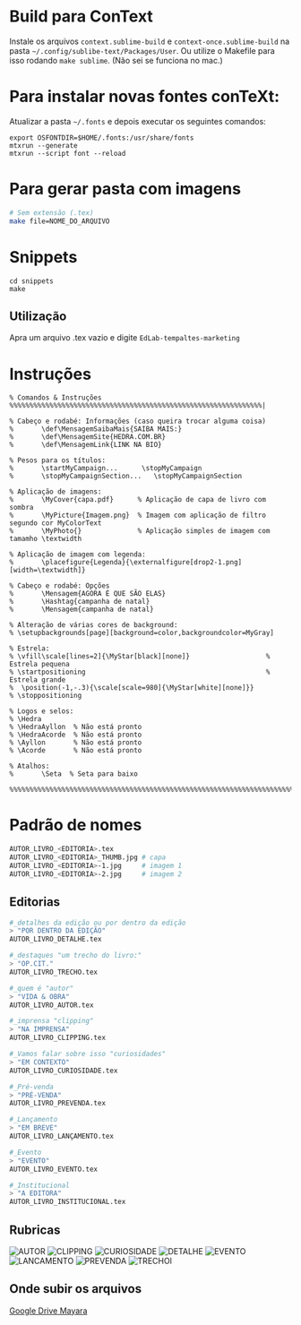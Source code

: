# Build para ConText

Instale os arquivos `context.sublime-build` e `context-once.sublime-build` na pasta `~/.config/sublibe-text/Packages/User`.
Ou utilize o Makefile para isso rodando `make sublime`. (Não sei se funciona no mac.) 


# Para instalar novas fontes conTeXt:

Atualizar a pasta `~/.fonts` e depois executar os seguintes comandos:

```
export OSFONTDIR=$HOME/.fonts:/usr/share/fonts
mtxrun --generate
mtxrun --script font --reload
```

# Para gerar pasta com imagens

```sh
# Sem extensão (.tex)
make file=NOME_DO_ARQUIVO
```

# Snippets

```
cd snippets
make 
```

## Utilização

Apra um arquivo .tex vazio e digite `EdLab-tempaltes-marketing` 


# Instruções

```
% Comandos & Instruções %%%%%%%%%%%%%%%%%%%%%%%%%%%%%%%%%%%%%%%%%%%%%%%%%%%%%%%%%%%%%%%|

% Cabeço e rodabé: Informações (caso queira trocar alguma coisa)
%       \def\MensagemSaibaMais{SAIBA MAIS:}
%       \def\MensagemSite{HEDRA.COM.BR}
%       \def\MensagemLink{LINK NA BIO}

% Pesos para os títulos:
%       \startMyCampaign...      \stopMyCampaign
%       \stopMyCampaignSection...   \stopMyCampaignSection

% Aplicação de imagens: 
%       \MyCover{capa.pdf}      % Aplicação de capa de livro com sombra
%       \MyPicture{Imagem.png}  % Imagem com aplicação de filtro segundo cor MyColorText
%       \MyPhoto{}              % Aplicação simples de imagem com tamamho \textwidth

% Aplicação de imagem com legenda:      
%       \placefigure{Legenda}{\externalfigure[drop2-1.png][width=\textwidth]}

% Cabeço e rodabé: Opções
%       \Mensagem{AGORA É QUE SÃO ELAS}
%       \Hashtag{campanha de natal}
%       \Mensagem{campanha de natal}

% Alteração de várias cores de background:
% \setupbackgrounds[page][background=color,backgroundcolor=MyGray]

% Estrela: 
% \vfill\scale[lines=2]{\MyStar[black][none]}                   % Estrela pequena  
% \startpositioning                                             % Estrela grande
%  \position(-1,-.3){\scale[scale=980]{\MyStar[white][none]}}
% \stoppositioning

% Logos e selos:                
% \Hedra
% \HedraAyllon  % Não está pronto
% \HedraAcorde  % Não está pronto
% \Ayllon       % Não está pronto
% \Acorde       % Não está pronto

% Atalhos:                      
%       \Seta  % Seta para baixo

%%%%%%%%%%%%%%%%%%%%%%%%%%%%%%%%%%%%%%%%%%%%%%%%%%%%%%%%%%%%%%%%%%%%%%%%%%%%%%%%%%%%%%%|
```


# Padrão de nomes




```sh
AUTOR_LIVRO_<EDITORIA>.tex
AUTOR_LIVRO_<EDITORIA>_THUMB.jpg # capa
AUTOR_LIVRO_<EDITORIA>-1.jpg	 # imagem 1
AUTOR_LIVRO_<EDITORIA>-2.jpg	 # imagem 2
```

## Editorias

```sh
#_detalhes da edição ou por dentro da edição
> "POR DENTRO DA EDIÇÃO"
AUTOR_LIVRO_DETALHE.tex

#_destaques "um trecho do livro:"
> "OP.CIT."
AUTOR_LIVRO_TRECHO.tex

#_quem é "autor"
> "VIDA & OBRA"
AUTOR_LIVRO_AUTOR.tex

#_imprensa "clipping"
> "NA IMPRENSA"
AUTOR_LIVRO_CLIPPING.tex

#_Vamos falar sobre isso "curiosidades"
> "EM CONTEXTO"
AUTOR_LIVRO_CURIOSIDADE.tex

#_Pré-venda
> "PRÉ-VENDA"
AUTOR_LIVRO_PREVENDA.tex

#_Lançamento
> "EM BREVE"
AUTOR_LIVRO_LANÇAMENTO.tex

#_Evento
> "EVENTO"
AUTOR_LIVRO_EVENTO.tex

#_Institucional
> "A EDITORA"
AUTOR_LIVRO_INSTITUCIONAL.tex

```

## Rubricas

![AUTOR](AUTOR-0.png)
![CLIPPING](./modelos/CLIPPING/CLIPPING-0.png)
![CURIOSIDADE](./modelos/CURIOSIDADE/CURIOSIDADE-0.png)
![DETALHE](./modelos/DETALHE/DETALHE-0.png)
![EVENTO](./modelos/EVENTO/EVENTO-0.png)
![LANCAMENTO](./modelos/LANCAMENTO/LANCAMENTO-0.png)
![PREVENDA](./modelos/PREVENDA/PREVENDA-0.png)
![TRECHO](./modelos/TRECHO/TRECHO-0.png)l

## Onde subir os arquivos

[Google Drive Mayara](https://drive.google.com/drive/u/4/folders/1etqbv6Ow5HCGbJ6AdRz2QPFBKKe26zCj)
